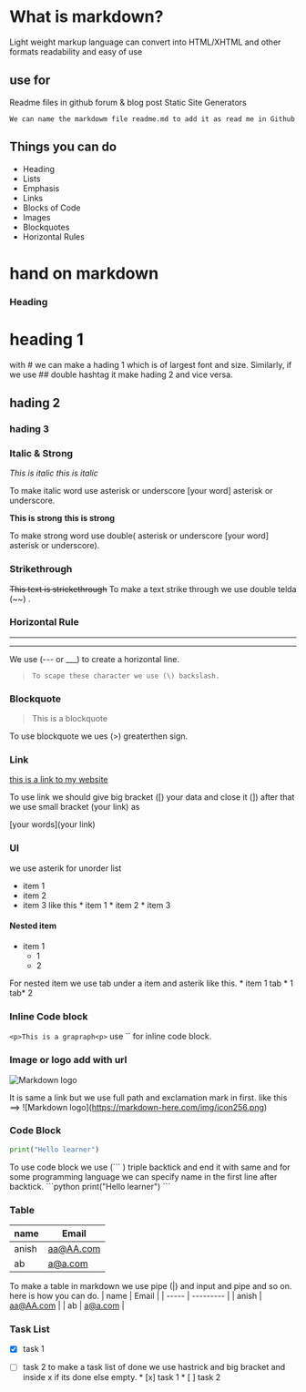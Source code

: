 # What is markdown?
Light weight markup language
can convert into HTML/XHTML and other formats
readability and easy of use

## use for
Readme files in github
forum & blog post 
Static Site Generators

`We can name the markdowm file readme.md to add it as read me in Github`

## Things you can do 
- Heading
- Lists
- Emphasis
- Links
- Blocks of Code
- Images
- Blockquotes
- Horizontal Rules

# hand on markdown
### Heading
# heading 1
 with # we can make a hading 1 which is of largest font and size. Similarly, if we use ## double hashtag it make hading 2 and vice versa.
 ## hading 2
 ### hading 3

### Italic & Strong

*This is italic*
_this is italic_

To make italic word use asterisk or  underscore [your word] asterisk or  underscore.

**This is strong**
__this is strong__

To make strong word use double( asterisk or  underscore [your word] asterisk or  underscore).

### Strikethrough

~~This text is strickethrough~~
 To make a text strike through we use double telda (\~~) .

### Horizontal Rule

___
___

We use (--- or ___) to create a horizontal line.

> `To scape these character we use (\) backslash. `

### Blockquote
> This is a blockquote

To use blockquote we ues (>) greaterthen sign.

### Link
[this is a link to my website](http://www.Anishbhattarai.com.np)

To use link we should give big bracket (\[) your data and close it (]) after that we use small bracket (your link) as 

[your words](your link)

### Ul

we use asterik for unorder list 
* item 1
* item 2
* item 3
like this
\* item 1
\* item 2
\* item 3

#### Nested item
* item 1
	* 1
	* 2

For nested item we use tab under a item and asterik like this.
\* item 1
 tab \* 1
 tab\* 2

### Inline Code block
`<p>This is a grapraph<p>`
use \`\` for inline code block.

### Image or logo add with url
![Markdown logo](https://markdown-here.com/img/icon256.png)

It is same a link but we use full path and exclamation mark in first.
like this ==>
\![Markdown logo]\(https://markdown-here.com/img/icon256.png)


### Code Block 
```python
print("Hello learner")
```

To use code block we use (\`\`\` ) triple backtick and end it with same and for some programming language we can specify name in the first line after backtick.
\`\`\`python
print("Hello learner")
\`\`\`

### Table
| name  | Email     |
| ----- | --------- |
| anish | aa@AA.com |
| ab    | a@a.com   |

To make a table in markdown we use pipe (|) and input and pipe and so on.
here is how you can do.
\| name  \| Email     \|
\| ----- \| --------- \|
\| anish \| aa@AA.com \|
\| ab    \| a@a.com   \|

### Task List
* [x] task 1
* [ ] task 2
to make a task list of done we use hastrick and big bracket and inside x if its done else empty.
\* [x] task 1
\* [ ] task 2





 










